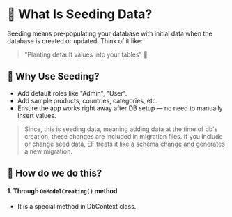 # 🌱 What Is Seeding Data?

Seeding means pre-populating your database with initial data when the database is created or updated.
Think of it like:
> "Planting default values into your tables" 🌱

## 🧠 Why Use Seeding?

- Add default roles like "Admin", "User".
- Add sample products, countries, categories, etc.
- Ensure the app works right away after DB setup — no need to manually insert values.


> Since, this is seeding data, meaning adding data at the time of db's creation, these changes are included in migration files.
> If you include or change seed data, EF treats it like a schema change and generates a new migration.

## 🧱 How do we do this?

#### 1. Through `OnModelCreating()` method

- It is a special method in DbContext class.
